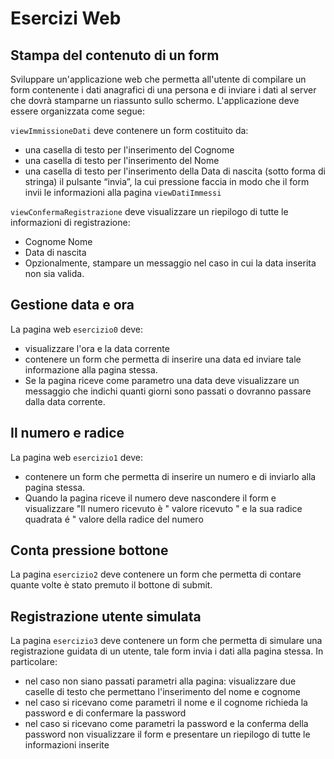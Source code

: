 # Esercizi Web

## Stampa del contenuto di un form

Sviluppare un'applicazione web che permetta all'utente di compilare un form contenente i dati anagrafici di una persona e di inviare i dati al server che dovrà stamparne un riassunto sullo schermo. L'applicazione deve essere organizzata come segue:

`viewImmissioneDati`
deve contenere un form costituito da:

* una casella di testo per l'inserimento del Cognome
* una casella di testo per l'inserimento del Nome
* una casella di testo per l'inserimento della Data di nascita (sotto forma di stringa) il pulsante “invia”, la cui pressione faccia in modo che il form invii le informazioni alla pagina `viewDatiImmessi`

`viewConfermaRegistrazione`
deve visualizzare un riepilogo di tutte le informazioni di registrazione:

* Cognome Nome
* Data di nascita
* Opzionalmente, stampare un messaggio nel caso in cui la data inserita non sia valida.

## Gestione data e ora

La pagina web `esercizio0` deve:

* visualizzare l'ora e la data corrente
* contenere un form che permetta di inserire una data ed inviare tale informazione alla pagina stessa.
* Se la pagina riceve come parametro una data deve visualizzare un messaggio che indichi quanti giorni sono passati o dovranno passare dalla data corrente.

## Il numero e radice

La pagina web `esercizio1` deve:

* contenere un form che permetta di inserire un numero e di inviarlo alla pagina stessa.
* Quando la pagina riceve il numero deve nascondere il form e visualizzare "Il numero ricevuto è " valore ricevuto " e la sua radice quadrata é " valore della radice del numero

## Conta pressione bottone

La pagina `esercizio2` deve contenere un form che permetta di contare quante volte è stato premuto il bottone di submit.

## Registrazione utente simulata

La pagina `esercizio3` deve contenere un form che permetta di simulare una registrazione guidata di un utente, tale form invia i dati alla pagina stessa. In particolare:

* nel caso non siano passati parametri alla pagina: visualizzare due caselle di testo che permettano l'inserimento del nome e cognome
* nel caso si ricevano come parametri il nome e il cognome richieda la password e di confermare la password
* nel caso si ricevano come parametri la password e la conferma della password non visualizzare il form e presentare un riepilogo di tutte le informazioni inserite
